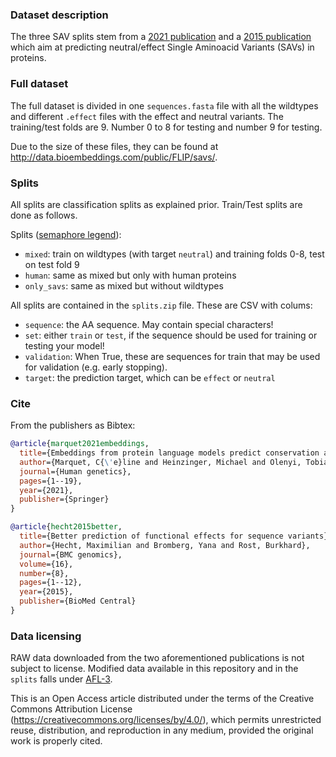 ### Dataset description

The three SAV splits stem from a [2021 publication](https://link.springer.com/article/10.1007/s00439-021-02411-y) and a [2015 publication](https://bmcgenomics.biomedcentral.com/articles/10.1186/1471-2164-16-S8-S1) which aim at predicting neutral/effect Single Aminoacid Variants (SAVs) in proteins.

### Full dataset

The full dataset is divided in one `sequences.fasta` file with all the wildtypes and different `.effect` files with the effect and neutral variants. The training/test folds are 9. Number 0 to 8 for testing and number 9 for testing.

Due to the size of these files, they can be found at http://data.bioembeddings.com/public/FLIP/savs/.

### Splits

All splits are classification splits as explained prior. Train/Test splits are done as follows.

Splits ([semaphore legend](../../README.md#split-semaphore)):
- `mixed`: train on wildtypes (with target `neutral`) and training folds 0-8, test on test fold 9
- `human`: same as mixed but only with human proteins
- `only_savs`: same as mixed but without wildtypes

All splits are contained in the `splits.zip` file. These are CSV with colums:

- `sequence`: the AA sequence. May contain special characters!
- `set`: either `train` or `test`, if the sequence should be used for training or testing your model!
- `validation`: When True, these are sequences for train that may be used for validation (e.g. early stopping).
- `target`: the prediction target, which can be `effect` or `neutral`

### Cite
From the publishers as Bibtex:
```bibtex
@article{marquet2021embeddings,
  title={Embeddings from protein language models predict conservation and variant effects},
  author={Marquet, C{\'e}line and Heinzinger, Michael and Olenyi, Tobias and Dallago, Christian and Erckert, Kyra and Bernhofer, Michael and Nechaev, Dmitrii and Rost, Burkhard},
  journal={Human genetics},
  pages={1--19},
  year={2021},
  publisher={Springer}
}
```
```bibtex
@article{hecht2015better,
  title={Better prediction of functional effects for sequence variants},
  author={Hecht, Maximilian and Bromberg, Yana and Rost, Burkhard},
  journal={BMC genomics},
  volume={16},
  number={8},
  pages={1--12},
  year={2015},
  publisher={BioMed Central}
}
```

### Data licensing

RAW data downloaded from the two aforementioned publications is not subject to license.
Modified data available in this repository and in the `splits` falls under [AFL-3](https://opensource.org/licenses/AFL-3.0).

This is an Open Access article distributed under the terms of the Creative Commons Attribution License (https://creativecommons.org/licenses/by/4.0/), which permits unrestricted reuse, distribution, and reproduction in any medium, provided the original work is properly cited.